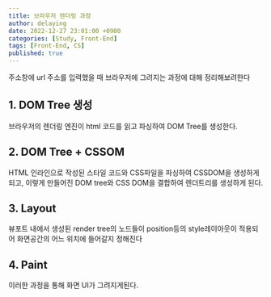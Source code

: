 ```yaml
---
title: 브라우저 렌더링 과정 
author: delaying
date: 2022-12-27 23:01:00 +0900
categories: [Study, Front-End]
tags: [Front-End, CS]
published: true
---
```


주소창에 url 주소를 입력했을 때 브라우저에 그려지는 과정에 대해 정리해보려한다

## 1. DOM Tree 생성
브라우저의 렌더링 엔진이 html 코드를 읽고 파싱하여 DOM Tree를 생성한다.


## 2. DOM Tree + CSSOM
HTML 인라인으로 작성된 스타일 코드와 CSS파일을 파싱하여 CSSDOM을 생성하게되고,
이렇게 만들어진 DOM tree와 CSS DOM을 결합하여 렌더트리를 생성하게 된다.


## 3. Layout
뷰포트 내에서 생성된 render tree의 노드들이 position등의 style레이아웃이 적용되어 화면공간의 어느 위치에 들어갈지 정해진다


## 4. Paint
이러한 과정을 통해 화면 UI가 그려지게된다.
